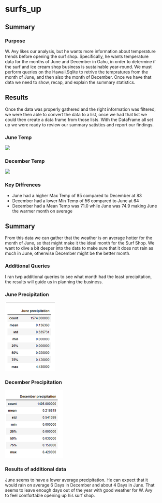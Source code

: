 # surfs_up

## Summary 
### Purpose 
W. Avy likes our analysis, but he wants more information about temperature trends before opening the surf shop. Specifically, he wants temperature data for the months of June and December in Oahu, in order to determine if the surf and ice cream shop business is sustainable year-round. We must perform queries on the Hawaii.Sqlite to retrive the tempratures from the month of June, and then also the month of December. Once we have that data we need to show, recap, and explain the summary statistics. 

## Results
Once the data was properly gathered and the right information was filtered, we were then able to convert the data to a list, once we had that list we could then create a data frame from those lists. With the DataFrame all set up we were ready to review our summary satistics and report our findings. 

### June Temp
![](![image](https://user-images.githubusercontent.com/109561310/190837961-8dd7ea83-5b41-4aae-9ae9-364e2efb2a1a.png)
)

### December Temp
![](![image](https://user-images.githubusercontent.com/109561310/190837947-79d954a5-154b-47dc-80bd-1e0b24755745.png)
)

### Key Diffrences 
- June had a higher Max Temp of 85 compared to December at 83
- December had a lower Min Temp of 56 compared to June at 64
- December had a Mean Temp was 71.0 while June was 74.9 making June the warmer month on average

## Summary
From this data we can gather that the weather is on average hotter for the month of June, so that might make it the ideal month for the Surf Shop. We want to dive a bit deeper into the data to make sure that it does not rain as much in June, otherwise December might be the better month. 

### Additional Queries
I ran twp additional queries to see what month had the least precipitation, the results will guide us in planning the business. 

### June Precipitation 
![](https://raw.githubusercontent.com/Andrew-E-Walters/surfs_up/221c9979a34840e7853b4ee7e315b08d5b42844c/Images/June%20Prcp.png)
### December Precipitation 
![](https://raw.githubusercontent.com/Andrew-E-Walters/surfs_up/221c9979a34840e7853b4ee7e315b08d5b42844c/Images/Dec%20Prcp.png)

### Results of additional data

June seems to have a lower average precipitation. He can expect that it would rain on average 6 Days in December and about 4 Days in June. That seems to leave enough days out of the year with good weather for W. Avy to feel comfortable opening up his surf shop. 
